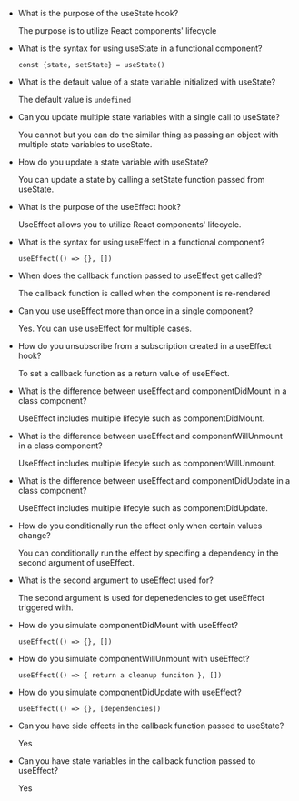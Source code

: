- What is the purpose of the useState hook?

  The purpose is to utilize React components' lifecycle

- What is the syntax for using useState in a functional component?

  `const {state, setState} = useState()`

- What is the default value of a state variable initialized with useState?

  The default value is `undefined`

- Can you update multiple state variables with a single call to useState?

  You cannot but you can do the similar thing as passing an object with multiple state variables to useState.

- How do you update a state variable with useState?

  You can update a state by calling a setState function passed from useState.

- What is the purpose of the useEffect hook?

  UseEffect allows you to utilize React components' lifecycle.

- What is the syntax for using useEffect in a functional component?

  `useEffect(() => {}, [])`

- When does the callback function passed to useEffect get called?

  The callback function is called when the component is re-rendered

- Can you use useEffect more than once in a single component?

  Yes. You can use useEffect for multiple cases.

- How do you unsubscribe from a subscription created in a useEffect hook?

  To set a callback function as a return value of useEffect.

- What is the difference between useEffect and componentDidMount in a class component?

  UseEffect includes multiple lifecyle such as componentDidMount.

- What is the difference between useEffect and componentWillUnmount in a class component?

  UseEffect includes multiple lifecyle such as componentWillUnmount.

- What is the difference between useEffect and componentDidUpdate in a class component?

  UseEffect includes multiple lifecyle such as componentDidUpdate.

- How do you conditionally run the effect only when certain values change?

  You can conditionally run the effect by specifing a dependency in the second argument of useEffect.

- What is the second argument to useEffect used for?

  The second argument is used for depenedencies to get useEffect triggered with.

- How do you simulate componentDidMount with useEffect?

  `useEffect(() => {}, [])`

- How do you simulate componentWillUnmount with useEffect?

  `useEffect(() => { return a cleanup funciton }, [])`

- How do you simulate componentDidUpdate with useEffect?

  `useEffect(() => {}, [dependencies])`

- Can you have side effects in the callback function passed to useState?

  Yes

- Can you have state variables in the callback function passed to useEffect?

  Yes
